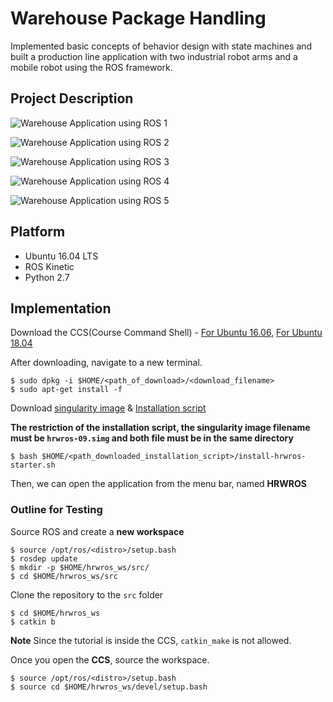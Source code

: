# Warehouse Package Handling
Implemented basic concepts of behavior design with state machines and built a production line application with two industrial robot arms and a mobile robot using the ROS framework.

## Project Description

![Warehouse Application using ROS 1](/Media/WarehouseApplication1.gif)

![Warehouse Application using ROS 2](/Media/WarehouseApplication2.gif) 

![Warehouse Application using ROS 3](/Media/WarehouseApplication3.gif)

![Warehouse Application using ROS 4](/Media/WarehouseApplication4.gif) 

![Warehouse Application using ROS 5](/Media/WarehouseApplication5.gif)

## Platform

* Ubuntu 16.04 LTS
* ROS Kinetic
* Python 2.7

## Implementation

Download the CCS(Course Command Shell) - [For Ubuntu 16.06](https://courses.edx.org/assets/courseware/v1/4beeefd3ac34401321609d7697f9097f/asset-v1:DelftX+ROS1x+1T2020+type@asset+block/singularity-container_2.6.1-1_amd64_ubuntu_xenial16.04.deb), [For Ubuntu 18.04](https://courses.edx.org/assets/courseware/v1/626dbd92c8dd641c5657f8d9ec43ead2/asset-v1:DelftX+ROS1x+1T2020+type@asset+block/singularity-container_2.6.1-1_amd64_ubuntu_bionic18.04.deb)

After downloading, navigate to a new terminal.
```
$ sudo dpkg -i $HOME/<path_of_download>/<download_filename>
$ sudo apt-get install -f
```
Download [singularity image](https://surfdrive.surf.nl/files/index.php/s/pp59nr2PLr2QGNg/download) & [Installation script](https://courses.edx.org/assets/courseware/v1/7d7f9ae82dfbbf2be2ce126022e63811/asset-v1:DelftX+ROS1x+1T2020+type@asset+block/install-hrwros-starter.sh) 

**The restriction of the installation script, the singularity image filename must be `hrwros-09.simg` and both file must be in the same directory**

```
$ bash $HOME/<path_downloaded_installation_script>/install-hrwros-starter.sh
```

Then, we can open the application from the menu bar, named **HRWROS**

### Outline for Testing
Source ROS and create a **new workspace**
```
$ source /opt/ros/<distro>/setup.bash
$ rosdep update
$ mkdir -p $HOME/hrwros_ws/src/
$ cd $HOME/hrwros_ws/src
```
Clone the repository to the `src` folder
```
$ cd $HOME/hrwros_ws
$ catkin b
```
**Note** Since the tutorial is inside the CCS, `catkin_make` is not allowed.

Once you open the **CCS**, source the workspace.
```
$ source /opt/ros/<distro>/setup.bash
$ source cd $HOME/hrwros_ws/devel/setup.bash
```

